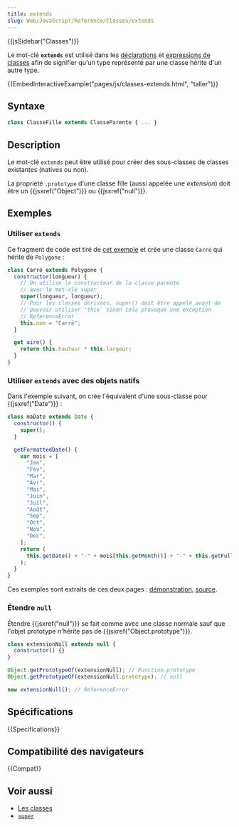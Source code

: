 ```yaml
---
title: extends
slug: Web/JavaScript/Reference/Classes/extends
---
```


{{jsSidebar("Classes")}}

Le mot-clé **`extends`** est utilisé dans les [déclarations](/fr/docs/Web/JavaScript/Reference/Instructions/class) et [expressions de classes](/fr/docs/Web/JavaScript/Reference/Opérateurs/class) afin de signifier qu'un type représenté par une classe hérite d'un autre type.

{{EmbedInteractiveExample("pages/js/classes-extends.html", "taller")}}

## Syntaxe

```js
class ClasseFille extends ClasseParente { ... }
```

## Description

Le mot-clé `extends` peut être utilisé pour créer des sous-classes de classes existantes (natives ou non).

La propriété `.prototype` d'une classe fille (aussi appelée une _extension_) doit être un {{jsxref("Object")}} ou {{jsxref("null")}}.

## Exemples

### Utiliser `extends`

Ce fragment de code est tiré de [cet exemple](https://github.com/GoogleChrome/samples/blob/gh-pages/classes-es6/index.html) et crée une classe `Carré` qui hérite de `Polygone` :

```js
class Carré extends Polygone {
  constructor(longueur) {
    // On utilise le constructeur de la classe parente
    // avec le mot-clé super
    super(longueur, longueur);
    // Pour les classes dérivées, super() doit être appelé avant de
    // pouvoir utiliser 'this' sinon cela provoque une exception
    // ReferenceError
    this.nom = "Carré";
  }

  get aire() {
    return this.hauteur * this.largeur;
  }
}
```

### Utiliser `extends` avec des objets natifs

Dans l'exemple suivant, on crée l'équivalent d'une sous-classe pour {{jsxref("Date")}} :

```js
class maDate extends Date {
  constructor() {
    super();
  }

  getFormattedDate() {
    var mois = [
      "Jan",
      "Fév",
      "Mar",
      "Avr",
      "Mai",
      "Juin",
      "Juil",
      "Août",
      "Sep",
      "Oct",
      "Nov",
      "Déc",
    ];
    return (
      this.getDate() + "-" + mois[this.getMonth()] + "-" + this.getFullYear()
    );
  }
}
```

Ces exemples sont extraits de ces deux pages : [démonstration](https://googlechrome.github.io/samples/classes-es6/index.html), [source](https://github.com/GoogleChrome/samples/blob/gh-pages/classes-es6/index.html).

### Étendre `null`

Étendre {{jsxref("null")}} se fait comme avec une classe normale sauf que l'objet prototype n'hérite pas de {{jsxref("Object.prototype")}}.

```js
class extensionNull extends null {
  constructor() {}
}

Object.getPrototypeOf(extensionNull); // Function.prototype
Object.getPrototypeOf(extensionNull.prototype); // null

new extensionNull(); // ReferenceError
```

## Spécifications

{{Specifications}}

## Compatibilité des navigateurs

{{Compat}}

## Voir aussi

- [Les classes](/fr/docs/Web/JavaScript/Reference/Classes)
- [`super`](/fr/docs/Web/JavaScript/Reference/Opérateurs/super)
